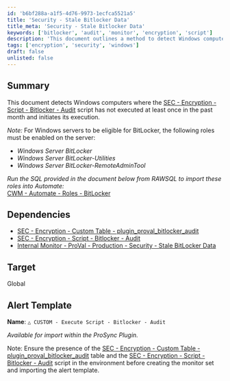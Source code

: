 ```yaml
---
id: 'b6bf288a-a1f5-4d76-9973-1ecfca5521a5'
title: 'Security - Stale Bitlocker Data'
title_meta: 'Security - Stale Bitlocker Data'
keywords: ['bitlocker', 'audit', 'monitor', 'encryption', 'script']
description: 'This document outlines a method to detect Windows computers where the BitLocker audit script has not executed in the past month and initiates its execution. It also details the necessary roles for Windows servers to support BitLocker and provides links to related SQL scripts for role import in Automate.'
tags: ['encryption', 'security', 'windows']
draft: false
unlisted: false
---
```


## Summary

This document detects Windows computers where the [SEC - Encryption - Script - Bitlocker - Audit](<../scripts/Bitlocker - Audit.md>) script has not executed at least once in the past month and initiates its execution.

*Note:* For Windows servers to be eligible for BitLocker, the following roles must be enabled on the server:

- *Windows Server BitLocker*
- *Windows Server BitLocker-Utilities*
- *Windows Server BitLocker-RemoteAdminTool*

*Run the SQL provided in the document below from RAWSQL to import these roles into Automate:*  
[CWM - Automate - Roles - BitLocker](https://proval.itglue.com/DOC-5078775-17817010)

## Dependencies

- [SEC - Encryption - Custom Table - plugin_proval_bitlocker_audit](<../tables/plugin_proval_bitlocker_audit.md>)  
- [SEC - Encryption - Script - Bitlocker - Audit](<../scripts/Bitlocker - Audit.md>)  
- [Internal Monitor - ProVal - Production - Security - Stale BitLocker Data](<./Security - Stale Bitlocker Data.md>)  

## Target

Global  

## Alert Template

**Name**: `△ CUSTOM - Execute Script - Bitlocker - Audit`  

*Available for import within the ProSync Plugin.*

Note: Ensure the presence of the [SEC - Encryption - Custom Table - plugin_proval_bitlocker_audit](<../tables/plugin_proval_bitlocker_audit.md>) table and the [SEC - Encryption - Script - Bitlocker - Audit](<../scripts/Bitlocker - Audit.md>) script in the environment before creating the monitor set and importing the alert template.



